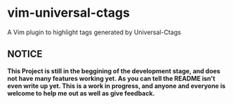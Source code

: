 # vim-universal-ctags
A Vim plugin to highlight tags generated by Universal-Ctags

## NOTICE
**This Project is still in the beggining of the development stage, and does not
have many features working yet.  As you can tell the README isn't even write up
yet.  This is a work in progress, and anyone and everyone is welcome to help me
out as well as give feedback.**
